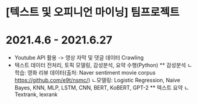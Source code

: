# [텍스트 및 오피니언 마이닝] 팀프로젝트
# 2021.4.6 - 2021.6.27

* Youtube API 활용 -> 영상 자막 및 댓글 데이터 Crawling
* 텍스트 데이터 전처리, 토픽 모델링, 감성분석, 요약 수행(Python)
** 감성분석
ㄴ학습: 영화 리뷰 데이터(출처: Naver sentiment movie corpus  https://github.com/e9t/nsmc/)
ㄴ모델링: Logistic Regression, Naive Bayes, KNN, MLP, LSTM, CNN, BERT, KoBERT, GPT-2
** 텍스트 요약
ㄴTextrank, lexrank